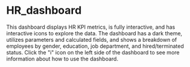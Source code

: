 # HR_dashboard
This dashboard displays HR KPI metrics, is fully interactive, and has interactive icons to explore the data. The dashboard has a dark theme, utilizes parameters and calculated fields, and shows a breakdown of employees by gender,  education, job department, and hired/terminated status. Click the "i" icon on the left side of the dashboard to see more information about how to use the dashboard.

